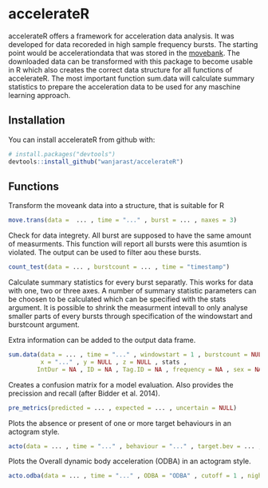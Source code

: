 
<!-- README.md is generated from README.Rmd. Please edit that file -->
accelerateR
===========

accelerateR offers a framework for acceleration data analysis. It was developed for data recoreded in high sample frequency bursts. The starting point would be accelerationdata that was stored in the [movebank](https://www.movebank.org). The downloaded data can be transformed with this package to become usable in R which also creates the correct data structure for all functions of accelerateR. The most important function sum.data will calculate summary statistics to prepare the acceleration data to be used for any maschine learning approach.

Installation
------------

You can install accelerateR from github with:

``` r
# install.packages("devtools")
devtools::install_github("wanjarast/accelerateR")
```

Functions
---------

Transform the moveank data into a structure, that is suitable for R

``` r
move.trans(data =  ... , time = "..." , burst = ... , naxes = 3)
```

Check for data integrety. All burst are supposed to have the same amount of measurments. This function will report all bursts were this asumtion is violated. The output can be used to filter aou these bursts.

``` r
count_test(data = ... , burstcount = ... , time = "timestamp")
```

Calculate summary statistics for every burst separatly. This works for data with one, two or three axes. A number of summary statistic parameters can be choosen to be calculated which can be specified with the stats argument. It is possible to shrink the measurment intevall to only analyse smaller parts of every bursts through specification of the windowstart and burstcount argument.

Extra information can be added to the output data frame.

``` r
sum.data(data = ... , time = "..." , windowstart = 1 , burstcount = NULL, 
         x = "..." , y = NULL , z = NULL , stats , 
        IntDur = NA , ID = NA , Tag.ID = NA , frequency = NA , sex = NA)
```

Creates a confusion matrix for a model evaluation. Also provides the precission and recall (after Bidder et al. 2014).

``` r
pre_metrics(predicted = ... , expected = ... , uncertain = NULL)
```

Plots the absence or present of one or more target behaviours in an actogram style.

``` r
acto(data = ... , time = "..." , behaviour = "..." , target.bev = ... , daily = FALSE , night.shift = FALSE , sun = F , suncolor = "red" , timezone = "UTC" , long = ... , lat = ...)
```

Plots the Overall dynamic body acceleration (ODBA) in an actogram style.

``` r
acto.odba(data = ... , time = "..." , ODBA = "ODBA" , cutoff = 1 , night.shift = FALSE , sun = F , suncolor = "red" , timezone = "UTC" , long = ... , lat = ...)
```
